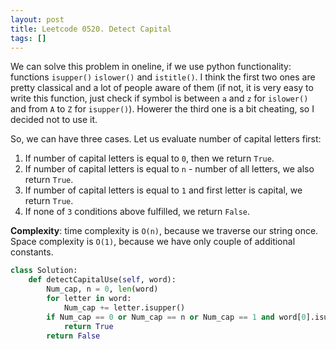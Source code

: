 ```yaml
---
layout: post
title: Leetcode 0520. Detect Capital
tags: []
---
```


We can solve this problem in oneline, if we use python functionality: functions `isupper()` `islower()` and `istitle()`. I think the first two ones are pretty classical and a lot of people aware of them (if not, it is very easy to write this function, just check if symbol is between `a` and `z` for `islower()` and from `A` to `Z` for `isupper()`). Howerer the third one is a bit cheating, so I decided not to use it.

So, we can have three cases. Let us evaluate number of capital letters first:
1. If number of capital letters is equal to `0`, then we return `True`.
2. If number of capital letters is equal to `n` - number of all letters, we also return `True`.
3. If number of capital letters is equal to `1` and first letter is capital, we return `True`.
4. If none of `3` conditions above fulfilled, we return `False`.

**Complexity**: time complexity is `O(n)`, because we traverse our string once. Space complexity is `O(1)`, because we have only couple of additional constants.

```python
class Solution:
    def detectCapitalUse(self, word):
        Num_cap, n = 0, len(word)
        for letter in word: 
            Num_cap += letter.isupper()
        if Num_cap == 0 or Num_cap == n or Num_cap == 1 and word[0].isupper():
            return True
        return False
```
